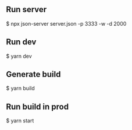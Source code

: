 ## Run server
$ npx json-server server.json -p 3333 -w -d 2000

## Run dev 
$ yarn dev

## Generate build
$ yarn build

## Run build in prod
$ yarn start